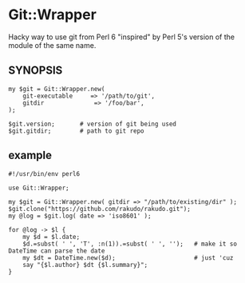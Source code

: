 Git::Wrapper
============

Hacky way to use git from Perl 6 "inspired" by Perl 5's version of the module of the same name.

## SYNOPSIS

    my $git = Git::Wrapper.new( 
        git-executable     => '/path/to/git',
        gitdir              => '/foo/bar',
    );

    $git.version;       # version of git being used
    $git.gitdir;        # path to git repo

## example

    #!/usr/bin/env perl6

    use Git::Wrapper;

    my $git = Git::Wrapper.new( gitdir => "/path/to/existing/dir" );
    $git.clone("https://github.com/rakudo/rakudo.git");
    my @log = $git.log( date => 'iso8601' );

    for @log -> $l {
        my $d = $l.date;
        $d.=subst( ' ', 'T', :n(1)).=subst( ' ', '');   # make it so DateTime can parse the date
        my $dt = DateTime.new($d);                      # just 'cuz
        say "{$l.author} $dt {$l.summary}";
    }
